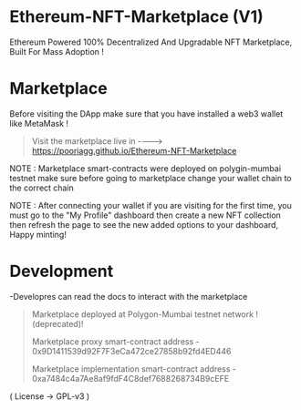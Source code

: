 # Ethereum-NFT-Marketplace (V1)
Ethereum Powered 100% Decentralized And Upgradable NFT Marketplace, Built For Mass Adoption !

# Marketplace
Before visiting the DApp make sure that you have installed a web3 wallet like MetaMask !
> Visit the marketplace live in ----> https://pooriagg.github.io/Ethereum-NFT-Marketplace

NOTE :
Marketplace smart-contracts were deployed on polygin-mumbai testnet make sure before going to marketplace change your wallet chain to the correct chain

NOTE :
After connecting your wallet if you are visiting for the first time, you must go to the "My Profile" dashboard then create a new NFT collection then refresh the page to see the new added options to your dashboard, Happy minting!

# Development
-Developres can read the docs to interact with the marketplace

> Marketplace deployed at Polygon-Mumbai testnet network !(deprecated)!
>
> Marketplace proxy smart-contract address - 0x9D1411539d92F7F3eCa472ce27858b92fd4ED446
> 
> Marketplace implementation smart-contract address - 0xa7484c4a7Ae8af9fdF4C8def7688268734B9cEFE

( License -> GPL-v3 )
